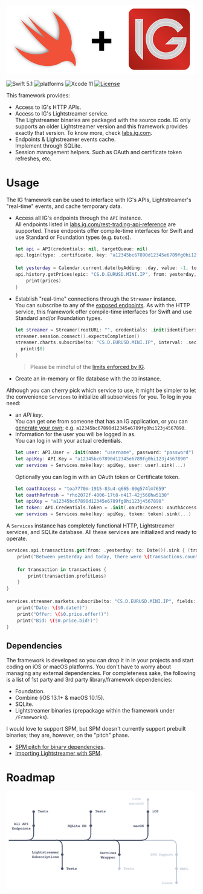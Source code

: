 <p align="center">
    <img src="Assets/IG.svg" alt="IG Framework + Swift"/>
</p>

![Swift 5.1](https://img.shields.io/badge/Swift-5.1-orange.svg) ![platforms](https://img.shields.io/badge/platforms-macOS%20%7C%20iOS-lightgrey.svg) ![Xcode 11](https://img.shields.io/badge/Xcode-11-blueviolet.svg) [![License](http://img.shields.io/:license-mit-blue.svg)](http://doge.mit-license.org)

This framework provides:
- Access to IG's HTTP APIs.
- Access to IG's Lightstreamer service.
  <br>The Lighstreamer binaries are packaged with the source code. IG only supports an older Lightstreamer version and this framework provides exactly that version. To know more, check [labs.ig.com](https://labs.ig.com/lightstreamer-downloads).
- Endpoints & Lighstreamer events cache.
  <br>Implement through SQLite.
- Session management helpers.
  Such as OAuth and certificate token refreshes, etc.

# Usage

The IG framework can be used to interface with IG's APIs, Lightstreamer's "real-time" events, and cache temporary data.
- Access all IG's endpoints through the `API` instance.
  <br>All endpoints listed in [labs.ig.com/rest-trading-api-reference](https://labs.ig.com/rest-trading-api-reference) are supported. These endpoints offer compile-time interfaces for Swift and use Standard or Foundation types (e.g. `Date`s).
  ```swift
  let api = API(credentials: nil, targetQueue: nil)
  api.login(type: .certificate, key: "a12345bc67890d12345e6789fg0hi123j4567890", user: .init("username", "password")).expectsCompletion()
  
  let yesterday = Calendar.current.date(byAdding: .day, value: -1, to: Date())!
  api.history.getPrices(epic: "CS.D.EURUSD.MINI.IP", from: yesterday, resolution: .minute).sink { (prices, allowance) in
      print(prices)
  }
  ```
- Establish "real-time" connections through the `Streamer` instance.
  <br>You can subscribe to any of the [exposed endpoints](https://labs.ig.com/streaming-api-reference). As with the HTTP service, this framework offer compile-time interfaces for Swift and use Standard and/or Foundation types.
  ```swift
  let streamer = Streamer(rootURL: "", credentials: .init(identifier: "ABC12", password: "..."), targetQueue: nil)
  streamer.session.connect().expectsCompletion()
  streamer.charts.subscribe(to: "CS.D.EURUSD.MINI.IP", interval: .second, fields: [.date, . volume, .openBid, .closeBid]).sink {
    print($0)
  }
  ```
  > Please be mindful of the [limits enforced by IG](https://labs.ig.com/faq#limits).
  
- Create an in-memory or file database with the `DB` instance.

Although you can cherry pick which service to use, it might be simpler to let the convenience `Services` to initialize all subservices for you. To log in you need:
- an _API key_.
  <br>You can get one from someone that has an IG application, or you can [generate your own](https://labs.ig.com/gettingstarted); e.g. `a12345bc67890d12345e6789fg0hi123j4567890`.
- Information for the user you will be logged in as.
  <br>You can log in with your actual credentials.
  ```swift
  let user: API.User = .init(name: "username", password: "password")
  let apiKey: API.Key = "a12345bc67890d12345e6789fg0hi123j4567890"
  var services = Services.make(key: apiKey, user: user).sink(...)
  ```
  Optionally you can log in with an OAuth token or Certificate token.
  ```swift
  let oauthAccess = "toa7770m-1915-83u4-q665-80g574lm7659"
  let oauthRefresh = "rho2072f-4006-17t8-n417-42j560hw5130"
  let apiKey = "a12345bc67890d12345e6789fg0hi123j4567890"
  let token: API.Credentials.Token = .init(.oauth(access: oauthAccess, refresh: oauthRefresh, scope: "profile", type: "Bearer"), .expiresIn: 60))
  var services = Services.make(key: apiKey, token: token).sink(...)
  ```

A `Services` instance has completely functional HTTP, Lightstreamer services, and SQLite database. All these services are initialized and ready to operate.
```swift
services.api.transactions.get(from: .yesterday: to: Date()).sink { (transactions) in
    print("Between yesterday and today, there were \(transactions.count) transactions")
    
    for transaction in transactions {
        print(transaction.profitLoss)
    }
}

services.streamer.markets.subscribe(to: "CS.D.EURUSD.MINI.IP", fields: [.bid, .offer, .date]).startWithValues {
    print("Date: \($0.date!)")
    print("Offer: \($0.price.offer!)")
    print("Bid: \($0.price.bid!)")
}
```

## Dependencies
The framework is developed so you can drop it in in your projects and start coding on iOS or macOS platforms. You don't have to worry about managing any external dependencies. For completeness sake, the following is a list of 1st party and 3rd party library/framework dependencies:
- Foundation.
- Combine (iOS 13.1+ & macOS 10.15).
- SQLite.
- Lightstreamer binaries (prepackage within the framework under `/Frameworks`).

I would love to support SPM, but SPM doesn't currently support prebuilt binaries; they are, however, on the "pitch" phase.
- [SPM pitch for binary dependencies](https://forums.swift.org/t/pitch-support-for-binary-dependencies/27620).
- [Importing Lightstreamer with SPM](https://forums.lightstreamer.com/showthread.php?8440-Importing-Lightstreamer-with-Swift-Package-Manager).

# Roadmap

<p align="center">
    <img src="Assets/Roadmap.svg" alt="Visual roadmap about the Framework's future"/>
</p>
